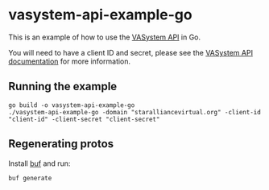 # vasystem-api-example-go

This is an example of how to use the [VASystem API](https://docs.vasystem.dev) in Go.

You will need to have a client ID and secret, please see the [VASystem API documentation](https://docs.vasystem.dev)
for more information.

## Running the example

```shell
go build -o vasystem-api-example-go
./vasystem-api-example-go -domain "staralliancevirtual.org" -client-id "client-id" -client-secret "client-secret"
```

## Regenerating protos

Install [buf](https://buf.build) and run:

```shell
buf generate
```
